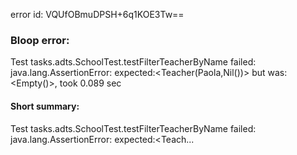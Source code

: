error id: VQUfOBmuDPSH+6q1KOE3Tw==
### Bloop error:

Test tasks.adts.SchoolTest.testFilterTeacherByName failed: java.lang.AssertionError: expected:<Teacher(Paola,Nil())> but was:<Empty()>, took 0.089 sec
#### Short summary: 

Test tasks.adts.SchoolTest.testFilterTeacherByName failed: java.lang.AssertionError: expected:<Teach...